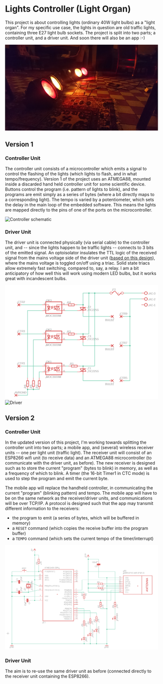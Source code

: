 # Lights Controller (Light Organ)

This project is about controlling lights (ordinary 40W light bulbs) as a "light organ". For my specific use case, the lights in question are old traffic lights, containing three E27 light bulb sockets. The project is split into two parts; a controller unit, and a driver unit. And soon there will also be an app :-)

![](img/DSC_0932.jpg) 

## Version 1
### Controller Unit

The controller unit consists of a microcontroller which emits a signal to control the flashing of the lights (which lights to flash, and in what tempo/frequency). Version 1 of the project uses an ATMEGA88, mounted inside a discarded hand held controller unit for some scientific device. Buttons control the program (i.e. pattern of lights to blink), and the programs are emit simply as a series of bytes (where a bit directly maps to a corresponding light). The tempo is varied by a potentiometer, which sets the delay in the main loop of the embedded software. This means the lights are mapped directly to the pins of one of the ports on the microcontroller.

![Controller schematic](http://www.ii.uib.no/~joakimk/temp/kontroller.png) 

### Driver Unit

The driver unit is connected physically (via serial cable) to the controller unit, and -- since the lights happen to be traffic lights -- connects to 3 bits of the emitted signal. An optoisolator insulates the TTL logic of the received signal from the mains voltage side of the driver unit ([based on this design](https://hmmtheresanidea.blogspot.com/2008/09/triac-mains-switching.html?m=1)), where the mains voltage is toggled on/off using a triac. Solid state triacs allow extremely fast switching, compared to, say, a relay. I am a bit anticipatory of how well this will work using modern LED bulbs, but it works great with incandescent bulbs. 

![Schematic](img/styring.png)
![Driver](http://www.ii.uib.no/~joakimk/temp/driver.jpg) 

## Version 2
### Controller Unit

In the updated version of this project, I'm working towards splitting the controller unit into two parts; a mobile app, and (several) wireless receiver units -- one per light unit (traffic light). The receiver unit will consist of an ESP8266 wifi unit (to receive data) and an ATMEGA88 microcontroller (to communicate with the driver unit, as before). The new receiver is designed such as to store the current "program" (bytes to blink) in memory, as well as a frequency of which to blink. A timer (the 16-bit Timer1 in CTC mode) is used to step the program and emit the current byte.

The mobile app will replace the handheld controller, in communicating the current "program" (blinking pattern) and tempo. The mobile app will have to be on the same network as the receiver/driver units, and communications will be over TCP/IP. A protocol is designed such that the app may transmit different information to the receivers:

- the program to emit (a series of bytes, which will be buffered in memory)
- a `RESET` command (which copies the receive buffer into the program buffer)
- a `TEMPO` command (which sets the current tempo of the timer/interrupt)

![Schematic](img/controller_wifi.PNG)

### Driver Unit

The aim is to re-use the same driver unit as before (connected directly to the receiver unit containing the ESP8266).
